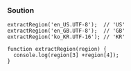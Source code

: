 ### Soution 
``` JavaScritpt 
extractRegion('en_US.UTF-8');  // 'US'
extractRegion('en_GB.UTF-8');  // 'GB'
extractRegion('ko_KR.UTF-16'); // 'KR'

function extractRegion(region) {
  console.log(region[3] +region[4]);
}
```
